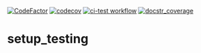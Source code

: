 [![CodeFactor](https://www.codefactor.io/repository/github/maksim-dzhigil/setup_testing/badge)](https://www.codefactor.io/repository/github/maksim-dzhigil/setup_testing)
[![codecov](https://codecov.io/gh/maksim-dzhigil/setup_testing/branch/main/graph/badge.svg)](https://codecov.io/gh/maksim-dzhigil/setup_testing)
[![ci-test workflow](https://github.com/maksim-dzhigil/setup_testing/actions/workflows/ci-tests.yml/badge.svg)](https://github.com/maksim-dzhigil/setup_testing/actions/workflows/ci-tests.yml)
[![docstr_coverage](https://github.com/maksim-dzhigil/setup_testing/badge.svg)](https://github.com/maksim-dzhigil/setup_testing)
# setup_testing
